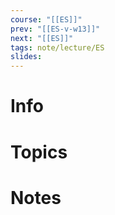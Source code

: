 ```yaml
---
course: "[[ES]]"
prev: "[[ES-v-w13]]"
next: "[[ES]]"
tags: note/lecture/ES
slides:
---
```



# Info


# Topics


# Notes